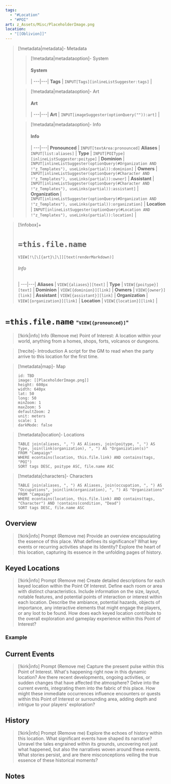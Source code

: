 ```yaml
---
tags:
  - "#Location"
  - "#POI"
art: z_Assets/Misc/PlaceholderImage.png
location:
  - "[[Oblivion]]"
---
```


> [!metadata|metadata]- Metadata 
>> [!metadata|metadataoption]- System
>> #### System
>>  |
>> ---|---|
> **Tags** | `INPUT[Tags][inlineListSuggester:tags]` |
>
>> [!metadata|metadataoption]- Art
>> #### Art
>>  |
>> ---|---|
> **Art** | `INPUT[imageSuggester(optionQuery("")):art]` |
>
>> [!metadata|metadataoption]- Info
>> #### Info
>>  |
>> ---|---|
>> **Pronounced** |  `INPUT[textArea:pronounced]`
>> **Aliases** | `INPUT[list:aliases]` |
>> **Type** | `INPUT[POIType][inlineListSuggester:poitype]` |
>> **Dominion** | `INPUT[inlineListSuggester(optionQuery(#Organization AND !"z_Templates"), useLinks(partial)):dominion]` |
>> **Owners** | `INPUT[inlineListSuggester(optionQuery(#Character AND !"z_Templates"), useLinks(partial)):owner]` |
>> **Assistant** | `INPUT[inlineListSuggester(optionQuery(#Character AND !"z_Templates"), useLinks(partial)):assistant]` |
>> **Organization** | `INPUT[inlineListSuggester(optionQuery(#Organization AND !"z_Templates"), useLinks(partial)):organization]` |
>> **Location** | `INPUT[inlineListSuggester(optionQuery(#Location AND !"z_Templates"), useLinks(partial)):location]` |

> [!infobox]+
> # `=this.file.name`
> `VIEW[!\[\[{art}\]\]][text(renderMarkdown)]`
> ###### Info
>  |
> ---|---|
> **Aliases** | `VIEW[{aliases}][text]` |
> **Type** | `VIEW[{poitype}][text]` |
> **Dominion** | `VIEW[{dominion}][link]` |
> **Owners** | `VIEW[{owner}][link]` |
> **Assistant** | `VIEW[{assistant}][link]` |
> **Organization** | `VIEW[{organization}][link]` |
> **Location** | `VIEW[{location}][link]` |

# **`=this.file.name`** <span style="font-size: medium">"`VIEW[{pronounced}]`"</span>
> [!kirk|info] Info (Remove me)
> Point of Interest: A location within your world, anything from a homes, shops, forts, volcanos or dungeons.

> [!recite]- Introduction
> A script for the GM to read when the party arrive to this location for the first time.

> [!metadata|map]- Map
> ```leaflet
> id: TBD
> image: [[PlaceholderImage.png]]
> height: 600px
> width: 640px
> lat: 50
> long: 50
> minZoom: 1
> maxZoom: 5
> defaultZoom: 2
> unit: meters
> scale: 1
> darkMode: false
> ```

> [!metadata|location]- Locations
> ```dataview
> TABLE join(aliases, ", ") AS Aliases, join(poitype, ", ") AS Type, join(link(organization), ", ") AS "Organization(s)"
> FROM "Campaign"
> WHERE econtains(location, this.file.link) AND contains(tags, "POI")
> SORT tags DESC, poitype ASC, file.name ASC

> [!metadata|characters]- Characters
> ```dataview
> TABLE join(aliases, ", ") AS Aliases, join(occupation, ", ") AS "Occupations", join(link(organization), ", ") AS "Organizations"
> FROM "Campaign"
> WHERE econtains(location, this.file.link) AND contains(tags, "Character") AND !contains(condition, "Dead")
> SORT tags DESC, file.name ASC

## Overview 

> [!kirk|info] Prompt (Remove me)
> Provide an overview encapsulating the essence of this place. What defines its significance? What key events or recurring activities shape its Identity? Explore the heart of this location, capturing its essence in the unfolding pages of history.

## Keyed Locations

> [!kirk|info] Prompt (Remove me)
Create detailed descriptions for each keyed location within the Point Of Interest. Define each room or area with distinct characteristics. Include information on the size, layout, notable features, and potential points of interaction or interest within each location. Describe the ambiance, potential hazards, objects of importance, any interactive elements that might engage the players, or any loot to be found. How does each keyed location contribute to the overall exploration and gameplay experience within this Point of Interest?

### Example


## Current Events

> [!kirk|info] Prompt (Remove me)
> Capture the present pulse within this Point of Interest. What's happening right now in this dynamic location? Are there recent developments, ongoing activities, or sudden changes that have affected the atmosphere? Delve into the current events, integrating them into the fabric of this place. How might these immediate occurrences influence encounters or quests within this Point of Interest or surrounding area, adding depth and intrigue to your players' exploration?

## History

> [!kirk|info] Prompt (Remove me)
> Explore the echoes of history within this location. What significant events have shaped its narrative? Unravel the tales engrained within its grounds, uncovering not just what happened, but also the narratives woven around these events. What stories persist, and are there misconceptions veiling the true essence of these historical moments?

## Notes

